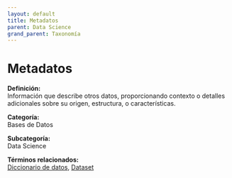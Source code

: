 ```yaml
---
layout: default
title: Metadatos
parent: Data Science
grand_parent: Taxonomía
---
```


# Metadatos

**Definición:**  
Información que describe otros datos, proporcionando contexto o detalles adicionales sobre su origen, estructura, o características.

**Categoría:**  
Bases de Datos

**Subcategoría:**  
Data Science

**Términos relacionados:**  
[Diccionario de datos](https://maleniski.github.io/diccionario-angl-tec-mx/docs/taxonomia/bases-de-datos/data-science/diccionario-de-datos.html), [Dataset](https://maleniski.github.io/diccionario-angl-tec-mx/docs/taxonomia/bases-de-datos/data-science/dataset.html)

